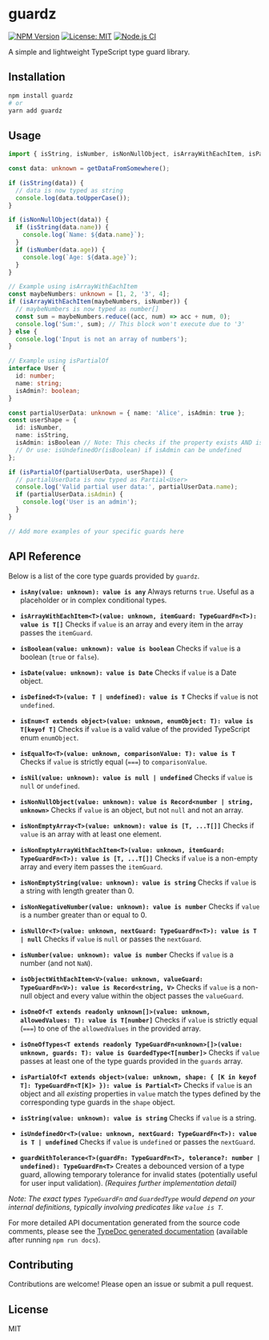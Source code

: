 # guardz

[![NPM Version](https://img.shields.io/npm/v/guardz)](https://www.npmjs.com/package/guardz)
[![License: MIT](https://img.shields.io/badge/License-MIT-yellow.svg)](https://opensource.org/licenses/MIT)
[![Node.js CI](https://github.com/thiennp/guardz/actions/workflows/ci.yml/badge.svg)](https://github.com/thiennp/guardz/actions/workflows/ci.yml)

A simple and lightweight TypeScript type guard library.

## Installation

```bash
npm install guardz
# or
yarn add guardz
```

## Usage

```typescript
import { isString, isNumber, isNonNullObject, isArrayWithEachItem, isPartialOf } from 'guardz';

const data: unknown = getDataFromSomewhere();

if (isString(data)) {
  // data is now typed as string
  console.log(data.toUpperCase());
}

if (isNonNullObject(data)) {
  if (isString(data.name)) {
    console.log(`Name: ${data.name}`);
  }
  if (isNumber(data.age)) {
    console.log(`Age: ${data.age}`);
  }
}

// Example using isArrayWithEachItem
const maybeNumbers: unknown = [1, 2, '3', 4];
if (isArrayWithEachItem(maybeNumbers, isNumber)) {
  // maybeNumbers is now typed as number[]
  const sum = maybeNumbers.reduce((acc, num) => acc + num, 0);
  console.log('Sum:', sum); // This block won't execute due to '3'
} else {
  console.log('Input is not an array of numbers');
}

// Example using isPartialOf
interface User { 
  id: number;
  name: string;
  isAdmin?: boolean;
}

const partialUserData: unknown = { name: 'Alice', isAdmin: true };
const userShape = { 
  id: isNumber,
  name: isString,
  isAdmin: isBoolean // Note: This checks if the property exists AND is a boolean
  // Or use: isUndefinedOr(isBoolean) if isAdmin can be undefined
};

if (isPartialOf(partialUserData, userShape)) {
  // partialUserData is now typed as Partial<User>
  console.log('Valid partial user data:', partialUserData.name);
  if (partialUserData.isAdmin) {
    console.log('User is an admin');
  }
}

// Add more examples of your specific guards here
```

## API Reference

Below is a list of the core type guards provided by `guardz`.

*   **`isAny(value: unknown): value is any`**
    Always returns `true`. Useful as a placeholder or in complex conditional types.

*   **`isArrayWithEachItem<T>(value: unknown, itemGuard: TypeGuardFn<T>): value is T[]`**
    Checks if `value` is an array and every item in the array passes the `itemGuard`.

*   **`isBoolean(value: unknown): value is boolean`**
    Checks if `value` is a boolean (`true` or `false`).

*   **`isDate(value: unknown): value is Date`**
    Checks if `value` is a Date object.

*   **`isDefined<T>(value: T | undefined): value is T`**
    Checks if `value` is not `undefined`.

*   **`isEnum<T extends object>(value: unknown, enumObject: T): value is T[keyof T]`**
    Checks if `value` is a valid value of the provided TypeScript enum `enumObject`.

*   **`isEqualTo<T>(value: unknown, comparisonValue: T): value is T`**
    Checks if `value` is strictly equal (`===`) to `comparisonValue`.

*   **`isNil(value: unknown): value is null | undefined`**
    Checks if `value` is `null` or `undefined`.

*   **`isNonNullObject(value: unknown): value is Record<number | string, unknown>`**
    Checks if `value` is an object, but not `null` and not an array.

*   **`isNonEmptyArray<T>(value: unknown): value is [T, ...T[]]`**
    Checks if `value` is an array with at least one element.

*   **`isNonEmptyArrayWithEachItem<T>(value: unknown, itemGuard: TypeGuardFn<T>): value is [T, ...T[]]`**
    Checks if `value` is a non-empty array and every item passes the `itemGuard`.

*   **`isNonEmptyString(value: unknown): value is string`**
    Checks if `value` is a string with length greater than 0.

*   **`isNonNegativeNumber(value: unknown): value is number`**
    Checks if `value` is a number greater than or equal to 0.

*   **`isNullOr<T>(value: unknown, nextGuard: TypeGuardFn<T>): value is T | null`**
    Checks if `value` is `null` or passes the `nextGuard`.

*   **`isNumber(value: unknown): value is number`**
    Checks if `value` is a number (and not `NaN`).

*   **`isObjectWithEachItem<V>(value: unknown, valueGuard: TypeGuardFn<V>): value is Record<string, V>`**
    Checks if `value` is a non-null object and every value within the object passes the `valueGuard`.

*   **`isOneOf<T extends readonly unknown[]>(value: unknown, allowedValues: T): value is T[number]`**
    Checks if `value` is strictly equal (`===`) to one of the `allowedValues` in the provided array.

*   **`isOneOfTypes<T extends readonly TypeGuardFn<unknown>[]>(value: unknown, guards: T): value is GuardedType<T[number]>`**
    Checks if `value` passes at least one of the type guards provided in the `guards` array.

*   **`isPartialOf<T extends object>(value: unknown, shape: { [K in keyof T]: TypeGuardFn<T[K]> }): value is Partial<T>`**
    Checks if `value` is an object and all *existing* properties in `value` match the types defined by the corresponding type guards in the `shape` object.

*   **`isString(value: unknown): value is string`**
    Checks if `value` is a string.

*   **`isUndefinedOr<T>(value: unknown, nextGuard: TypeGuardFn<T>): value is T | undefined`**
    Checks if `value` is `undefined` or passes the `nextGuard`.

*   **`guardWithTolerance<T>(guardFn: TypeGuardFn<T>, tolerance?: number | undefined): TypeGuardFn<T>`**
    Creates a debounced version of a type guard, allowing temporary tolerance for invalid states (potentially useful for user input validation). *(Requires further implementation detail)*

*Note: The exact types `TypeGuardFn` and `GuardedType` would depend on your internal definitions, typically involving predicates like `value is T`.*

For more detailed API documentation generated from the source code comments, please see the [TypeDoc generated documentation](docs/index.html) (available after running `npm run docs`).

## Contributing

Contributions are welcome! Please open an issue or submit a pull request.

## License

MIT 